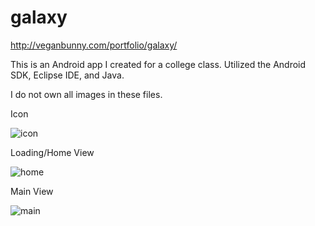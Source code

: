 galaxy
======

http://veganbunny.com/portfolio/galaxy/

This is an Android app I created for a college class. Utilized the Android SDK, Eclipse IDE, and Java.

I do not own all images in these files.

Icon

![icon](http://veganbunny.com/portfolio/images/galaxy/icon.png)

Loading/Home View

![home](http://veganbunny.com/portfolio/images/galaxy/home.png)

Main View

![main](http://veganbunny.com/portfolio/images/galaxy/main.png)

